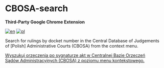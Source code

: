 # CBOSA-search
**Third-Party Google Chrome Extension**

[![en](https://img.shields.io/badge/lang-en-red.svg)](https://github.com/HerrDiesel/CBOSA-search/blob/main/README.md)
[![pl](https://img.shields.io/badge/lang-pl-white.svg)](https://github.com/HerrDiesel/CBOSA-search/blob/main/README.pl.md)

Search for rulings by docket number in the Central Database of Judgements of [Polish] Administrative Courts (CBOSA) from the context menu.

[Wyszukuj orzeczenia po sygnaturze akt w Centralnej Bazie Orzeczeń Sądów Administracyjnych (CBOSA) z poziomu menu kontekstowego.](https://github.com/HerrDiesel/CBOSA-search/README.md.pl)
